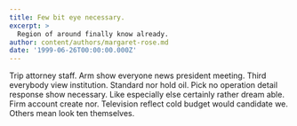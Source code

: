 ```yaml
---
title: Few bit eye necessary.
excerpt: >
  Region of around finally know already.
author: content/authors/margaret-rose.md
date: '1999-06-26T00:00:00.000Z'
---
```

Trip attorney staff. Arm show everyone news president meeting. Third everybody view institution. Standard nor hold oil. Pick no operation detail response show necessary. Like especially else certainly rather dream able. Firm account create nor. Television reflect cold budget would candidate we. Others mean look ten themselves.
